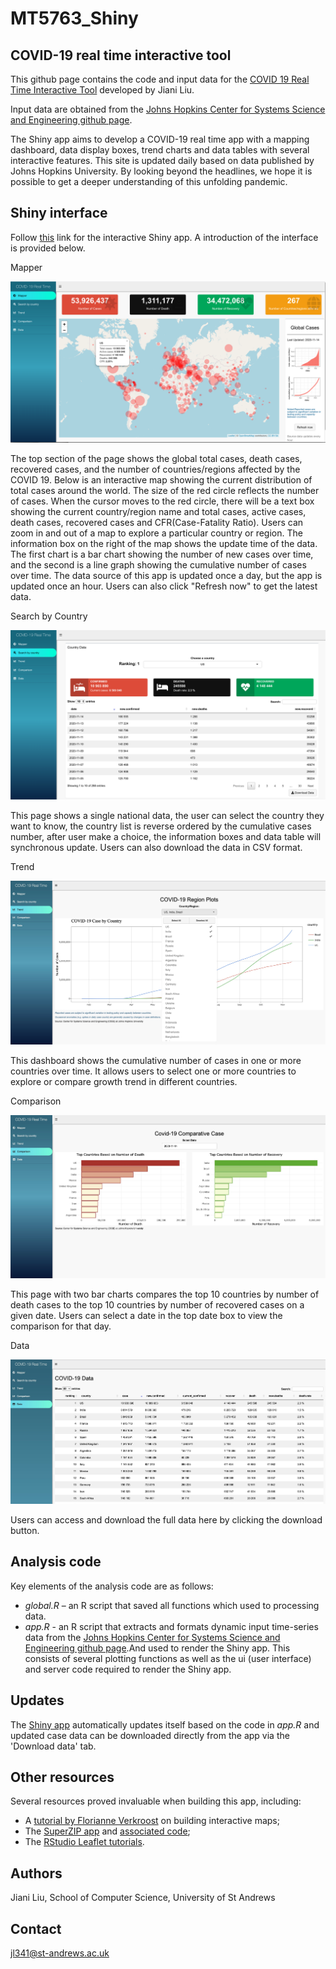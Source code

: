 # MT5763_Shiny

## COVID-19 real time interactive tool

This github page contains the code and input data for the [COVID 19 Real Time Interactive Tool](https://fancy-statistic.shinyapps.io/shiny_covid/) developed by Jiani Liu.

Input data are obtained from the [Johns Hopkins Center for Systems Science and Engineering github page](https://github.com/CSSEGISandData/COVID-19/tree/master/csse_covid_19_data/csse_covid_19_time_series).

The Shiny app aims to develop a COVID-19 real time app with a mapping dashboard, data display boxes, trend charts and data tables with several interactive features. 
This site is updated daily based on data published by Johns Hopkins University. By looking beyond the headlines, we hope it is possible to get a deeper understanding of this unfolding pandemic.

## Shiny interface

Follow [this](https://fancy-statistic.shinyapps.io/shiny_covid/) link for the interactive Shiny app. A introduction of the interface is provided below.

Mapper

![Shiny app interface](www/mapper.png)

The top section of the page shows the global total cases, death cases, recovered cases, and the number of countries/regions affected by the COVID 19.
Below is an interactive map showing the current distribution of total cases around the world. The size of the red circle reflects the number of cases. When the cursor moves to the red circle, there will be a text box showing the current country/region name and total cases, active cases, death cases, recovered cases and CFR(Case-Fatality Ratio). Users can zoom in and out of a map to explore a particular country or region.
The information box on the right of the map shows the update time of the data. The first chart is a bar chart showing the number of new cases over time, and the second is a line graph showing the cumulative number of cases over time.
The data source of this app is updated once a day, but the app is updated once an hour. Users can also click "Refresh now" to get the latest data.

Search by Country

![Shiny app interface](www/searchbycountry.png)

This page shows a single national data, the user can select the country they want to know, the country list is reverse ordered by the cumulative cases number, after user make a choice, the information boxes and data table will synchronous update. Users can also download the data in CSV format.

Trend

![Shiny app interface](www/trend.jpeg)

This dashboard shows the cumulative number of cases in one or more countries over time. It allows users to select one or more countries to explore or compare growth trend in different countries.

Comparison

![Shiny app interface](www/comparison.jpeg)

This page with two bar charts compares the top 10 countries by number of death cases to the top 10 countries by number of recovered cases on a given date. Users can select a date in the top date box to view the comparison for that day.

Data

![Shiny app interface](www/data.jpeg)


Users can access and download the full data here by clicking the download button.



## Analysis code

Key elements of the analysis code are as follows:
- *global.R* –  an R script that saved all functions which used to processing data.
- *app.R* - an R script that extracts and formats dynamic input time-series data from the [Johns Hopkins Center for Systems Science and Engineering github page](https://github.com/CSSEGISandData/COVID-19/tree/master/csse_covid_19_data/csse_covid_19_time_series).And used to render the Shiny app. This consists of several plotting functions as well as the ui (user interface) and server code required to render the Shiny app. 

## Updates

The [Shiny app](https://fancy-statistic.shinyapps.io/shiny_covid/) automatically updates itself based on the code in *app.R* and updated case data can be downloaded directly from the app via the 'Download data' tab.  


## Other resources

Several resources proved invaluable when building this app, including:
- A [tutorial by Florianne Verkroost](https://rviews.rstudio.com/2019/10/09/building-interactive-world-maps-in-shiny/) on building interactive maps;
- The [SuperZIP app](https://shiny.rstudio.com/gallery/superzip-example.html) and [associated code](https://github.com/rstudio/shiny-examples/tree/master/063-superzip-example);
- The [RStudio Leaflet tutorials](https://rstudio.github.io/leaflet/).

## Authors
Jiani Liu, School of Computer Science, University of St Andrews

## Contact
jl341@st-andrews.ac.uk
